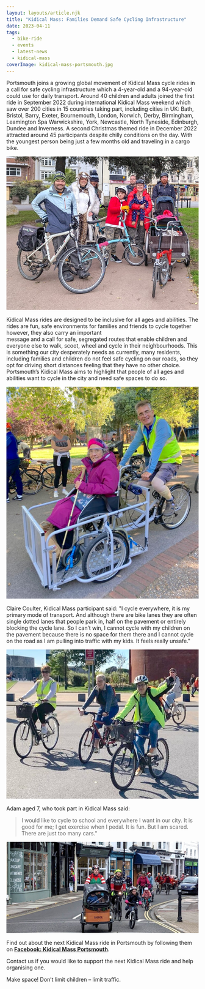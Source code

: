 ```yaml
---
layout: layouts/article.njk
title: "Kidical Mass: Families Demand Safe Cycling Infrastructure"
date: 2023-04-11
tags:  
  - bike-ride
  - events
  - latest-news 
  - kidical-mass
coverImage: kidical-mass-portsmouth.jpg
---
```


Portsmouth joins a growing global movement of Kidical Mass cycle rides in a call for safe cycling  infrastructure which a 4-year-old and a 94-year-old could use for daily transport.   Around 40 children and adults joined the first ride in September 2022 during international Kidical Mass weekend which saw over 200 cities in 15 countries taking part, including cities in UK: Bath, Bristol, Barry, Exeter, Bournemouth, London, Norwich, Derby, Birmingham, Leamington Spa Warwickshire, York, Newcastle, North Tyneside, Edinburgh, Dundee and Inverness.  A second Christmas themed ride in December 2022 attracted around 45 participants despite chilly conditions on the day. With the youngest person being just a few months old and traveling in a cargo bike.

![](images/Photo-from-Agata-Blazevic.jpg)
  
Kidical Mass rides are designed to be inclusive for all ages and abilities. The rides are fun, safe environments for families and friends to cycle together however, they also carry an important  
message and a call for safe, segregated routes that enable children and everyone else to walk, scoot, wheel and cycle in their neighbourhoods. This is something our city desperately needs as currently, many residents, including families and children do not feel safe cycling on our roads, so they opt for driving short distances feeling that they have no other choice. Portsmouth’s Kidical Mass aims to highlight that people of all ages and abilities want to cycle in the city and need safe spaces to do so.

![](images/1664124707105-768x1024.jpg)

  
Claire Coulter, Kidical Mass participant said: "I cycle everywhere, it is my primary mode of transport. And although there are bike lanes they are often single dotted lanes that people park in, half on the pavement or entirely blocking the cycle lane. So I can’t win, I cannot cycle with my children on the pavement because there is no space for them there and I cannot cycle on the road as I am pulling into traffic with my kids. It feels really unsafe."

![](images/1664124707486-1024x1024.jpg)

  
Adam aged 7, who took part in Kidical Mass said:  
>I would like to cycle to school and everywhere I want in our city. It is good for me; I get exercise when I pedal. It is fun. But I am scared. There are just too many cars."

![](images/PXL_20221204_115231797.MP-FB.jpg)

  
Find out about the next Kidical Mass ride in Portsmouth by following them on [**Facebook: Kidical Mass Portsmouth**](http://www.facebook.com/KidicalMassPortsmouth).

Contact us if you would like to support the next Kidical Mass ride and help organising one.

Make space! Don’t limit children – limit traffic.
